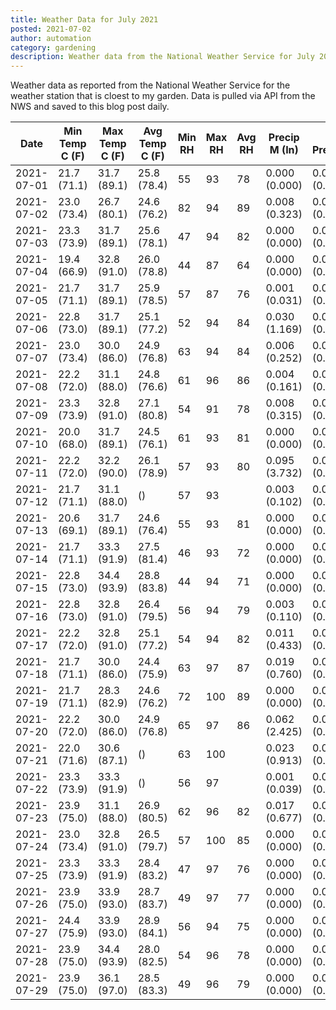```yaml
---
title: Weather Data for July 2021
posted: 2021-07-02
author: automation
category: gardening
description: Weather data from the National Weather Service for July 2021
---
```


Weather data as reported from the National Weather Service for the weather station 
that is cloest to my garden. Data is pulled via API from the NWS and saved to this 
blog post daily.

|Date|Min Temp C (F)|Max Temp C (F)|Avg Temp C (F)|Min RH|Max RH|Avg RH|Precip M (In)|Avg Precip/Hr|
|---|---|---|---|---|---|---|---|---|
|2021-07-01|21.7 (71.1)|31.7 (89.1)|25.8 (78.4)|55|93|78|0.000 (0.000)|0.000 (0.000)|
|2021-07-02|23.0 (73.4)|26.7 (80.1)|24.6 (76.2)|82|94|89|0.008 (0.323)|0.008 (0.008)|
|2021-07-03|23.3 (73.9)|31.7 (89.1)|25.6 (78.1)|47|94|82|0.000 (0.000)|0.000 (0.000)|
|2021-07-04|19.4 (66.9)|32.8 (91.0)|26.0 (78.8)|44|87|64|0.000 (0.000)|0.000 (0.000)|
|2021-07-05|21.7 (71.1)|31.7 (89.1)|25.9 (78.5)|57|87|76|0.001 (0.031)|0.001 (0.001)|
|2021-07-06|22.8 (73.0)|31.7 (89.1)|25.1 (77.2)|52|94|84|0.030 (1.169)|0.042 (0.042)|
|2021-07-07|23.0 (73.4)|30.0 (86.0)|24.9 (76.8)|63|94|84|0.006 (0.252)|0.006 (0.006)|
|2021-07-08|22.2 (72.0)|31.1 (88.0)|24.8 (76.6)|61|96|86|0.004 (0.161)|0.003 (0.003)|
|2021-07-09|23.3 (73.9)|32.8 (91.0)|27.1 (80.8)|54|91|78|0.008 (0.315)|0.012 (0.012)|
|2021-07-10|20.0 (68.0)|31.7 (89.1)|24.5 (76.1)|61|93|81|0.000 (0.000)|0.000 (0.000)|
|2021-07-11|22.2 (72.0)|32.2 (90.0)|26.1 (78.9)|57|93|80|0.095 (3.732)|0.087 (0.087)|
|2021-07-12|21.7 (71.1)|31.1 (88.0)| ()|57|93||0.003 (0.102)|0.004 (0.004)|
|2021-07-13|20.6 (69.1)|31.7 (89.1)|24.6 (76.4)|55|93|81|0.000 (0.000)|0.000 (0.000)|
|2021-07-14|21.7 (71.1)|33.3 (91.9)|27.5 (81.4)|46|93|72|0.000 (0.000)|0.000 (0.000)|
|2021-07-15|22.8 (73.0)|34.4 (93.9)|28.8 (83.8)|44|94|71|0.000 (0.000)|0.000 (0.000)|
|2021-07-16|22.8 (73.0)|32.8 (91.0)|26.4 (79.5)|56|94|79|0.003 (0.110)|0.003 (0.003)|
|2021-07-17|22.2 (72.0)|32.8 (91.0)|25.1 (77.2)|54|94|82|0.011 (0.433)|0.012 (0.012)|
|2021-07-18|21.7 (71.1)|30.0 (86.0)|24.4 (75.9)|63|97|87|0.019 (0.760)|0.025 (0.025)|
|2021-07-19|21.7 (71.1)|28.3 (82.9)|24.6 (76.2)|72|100|89|0.000 (0.000)|0.000 (0.000)|
|2021-07-20|22.2 (72.0)|30.0 (86.0)|24.9 (76.8)|65|97|86|0.062 (2.425)|0.067 (0.067)|
|2021-07-21|22.0 (71.6)|30.6 (87.1)| ()|63|100||0.023 (0.913)|0.027 (0.027)|
|2021-07-22|23.3 (73.9)|33.3 (91.9)| ()|56|97||0.001 (0.039)|0.001 (0.001)|
|2021-07-23|23.9 (75.0)|31.1 (88.0)|26.9 (80.5)|62|96|82|0.017 (0.677)|0.021 (0.021)|
|2021-07-24|23.0 (73.4)|32.8 (91.0)|26.5 (79.7)|57|100|85|0.000 (0.000)|0.000 (0.000)|
|2021-07-25|23.3 (73.9)|33.3 (91.9)|28.4 (83.2)|47|97|76|0.000 (0.000)|0.000 (0.000)|
|2021-07-26|23.9 (75.0)|33.9 (93.0)|28.7 (83.7)|49|97|77|0.000 (0.000)|0.000 (0.000)|
|2021-07-27|24.4 (75.9)|33.9 (93.0)|28.9 (84.1)|56|94|75|0.000 (0.000)|0.000 (0.000)|
|2021-07-28|23.9 (75.0)|34.4 (93.9)|28.0 (82.5)|54|96|78|0.000 (0.000)|0.000 (0.000)|
|2021-07-29|23.9 (75.0)|36.1 (97.0)|28.5 (83.3)|49|96|79|0.000 (0.000)|0.000 (0.000)|
